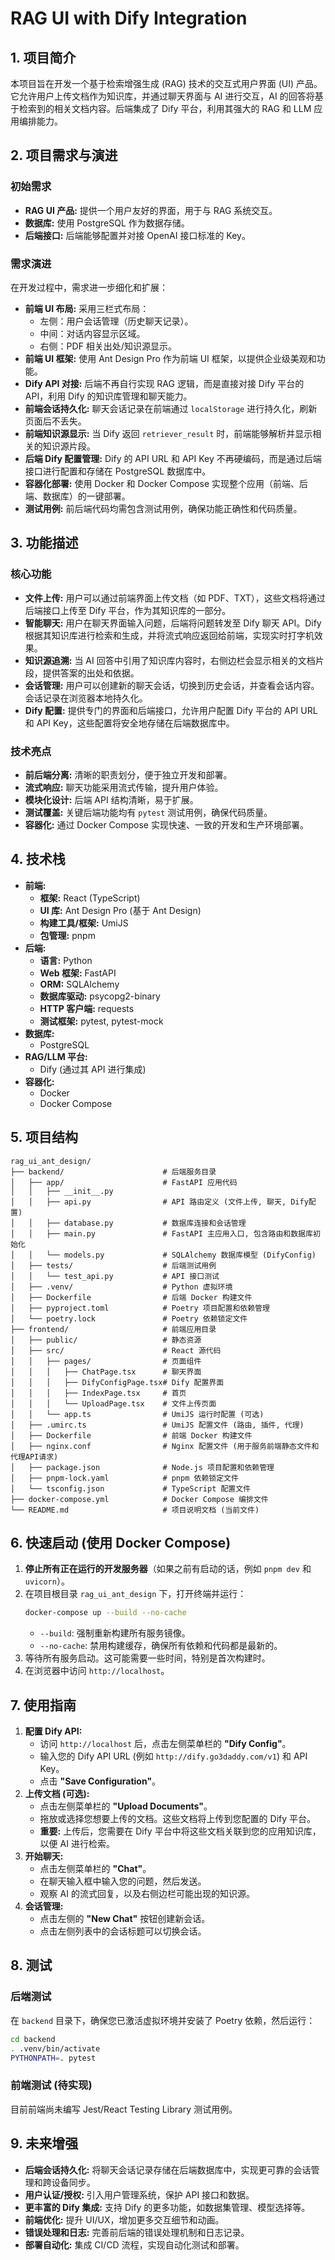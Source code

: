 # RAG UI with Dify Integration

## 1. 项目简介

本项目旨在开发一个基于检索增强生成 (RAG) 技术的交互式用户界面 (UI) 产品。它允许用户上传文档作为知识库，并通过聊天界面与 AI 进行交互，AI 的回答将基于检索到的相关文档内容。后端集成了 Dify 平台，利用其强大的 RAG 和 LLM 应用编排能力。

## 2. 项目需求与演进

### 初始需求

*   **RAG UI 产品:** 提供一个用户友好的界面，用于与 RAG 系统交互。
*   **数据库:** 使用 PostgreSQL 作为数据存储。
*   **后端接口:** 后端能够配置并对接 OpenAI 接口标准的 Key。

### 需求演进

在开发过程中，需求进一步细化和扩展：

*   **前端 UI 布局:** 采用三栏式布局：
    *   左侧：用户会话管理（历史聊天记录）。
    *   中间：对话内容显示区域。
    *   右侧：PDF 相关出处/知识源显示。
*   **前端 UI 框架:** 使用 Ant Design Pro 作为前端 UI 框架，以提供企业级美观和功能。
*   **Dify API 对接:** 后端不再自行实现 RAG 逻辑，而是直接对接 Dify 平台的 API，利用 Dify 的知识库管理和聊天能力。
*   **前端会话持久化:** 聊天会话记录在前端通过 `localStorage` 进行持久化，刷新页面后不丢失。
*   **前端知识源显示:** 当 Dify 返回 `retriever_result` 时，前端能够解析并显示相关的知识源片段。
*   **后端 Dify 配置管理:** Dify 的 API URL 和 API Key 不再硬编码，而是通过后端接口进行配置和存储在 PostgreSQL 数据库中。
*   **容器化部署:** 使用 Docker 和 Docker Compose 实现整个应用（前端、后端、数据库）的一键部署。
*   **测试用例:** 前后端代码均需包含测试用例，确保功能正确性和代码质量。

## 3. 功能描述

### 核心功能

*   **文件上传:** 用户可以通过前端界面上传文档（如 PDF、TXT），这些文档将通过后端接口上传至 Dify 平台，作为其知识库的一部分。
*   **智能聊天:** 用户在聊天界面输入问题，后端将问题转发至 Dify 聊天 API。Dify 根据其知识库进行检索和生成，并将流式响应返回给前端，实现实时打字机效果。
*   **知识源追溯:** 当 AI 回答中引用了知识库内容时，右侧边栏会显示相关的文档片段，提供答案的出处和依据。
*   **会话管理:** 用户可以创建新的聊天会话，切换到历史会话，并查看会话内容。会话记录在浏览器本地持久化。
*   **Dify 配置:** 提供专门的界面和后端接口，允许用户配置 Dify 平台的 API URL 和 API Key，这些配置将安全地存储在后端数据库中。

### 技术亮点

*   **前后端分离:** 清晰的职责划分，便于独立开发和部署。
*   **流式响应:** 聊天功能采用流式传输，提升用户体验。
*   **模块化设计:** 后端 API 结构清晰，易于扩展。
*   **测试覆盖:** 关键后端功能均有 `pytest` 测试用例，确保代码质量。
*   **容器化:** 通过 Docker Compose 实现快速、一致的开发和生产环境部署。

## 4. 技术栈

*   **前端:**
    *   **框架:** React (TypeScript)
    *   **UI 库:** Ant Design Pro (基于 Ant Design)
    *   **构建工具/框架:** UmiJS
    *   **包管理:** pnpm
*   **后端:**
    *   **语言:** Python
    *   **Web 框架:** FastAPI
    *   **ORM:** SQLAlchemy
    *   **数据库驱动:** psycopg2-binary
    *   **HTTP 客户端:** requests
    *   **测试框架:** pytest, pytest-mock
*   **数据库:**
    *   PostgreSQL
*   **RAG/LLM 平台:**
    *   Dify (通过其 API 进行集成)
*   **容器化:**
    *   Docker
    *   Docker Compose

## 5. 项目结构

```
rag_ui_ant_design/
├── backend/                      # 后端服务目录
│   ├── app/                      # FastAPI 应用代码
│   │   ├── __init__.py
│   │   ├── api.py                # API 路由定义 (文件上传, 聊天, Dify配置)
│   │   ├── database.py           # 数据库连接和会话管理
│   │   ├── main.py               # FastAPI 主应用入口, 包含路由和数据库初始化
│   │   └── models.py             # SQLAlchemy 数据库模型 (DifyConfig)
│   ├── tests/                    # 后端测试用例
│   │   └── test_api.py           # API 接口测试
│   ├── .venv/                    # Python 虚拟环境
│   ├── Dockerfile                # 后端 Docker 构建文件
│   ├── pyproject.toml            # Poetry 项目配置和依赖管理
│   └── poetry.lock               # Poetry 依赖锁定文件
├── frontend/                     # 前端应用目录
│   ├── public/                   # 静态资源
│   ├── src/                      # React 源代码
│   │   ├── pages/                # 页面组件
│   │   │   ├── ChatPage.tsx      # 聊天界面
│   │   │   ├── DifyConfigPage.tsx# Dify 配置界面
│   │   │   ├── IndexPage.tsx     # 首页
│   │   │   └── UploadPage.tsx    # 文件上传页面
│   │   └── app.ts                # UmiJS 运行时配置 (可选)
│   ├── .umirc.ts                 # UmiJS 配置文件 (路由, 插件, 代理)
│   ├── Dockerfile                # 前端 Docker 构建文件
│   ├── nginx.conf                # Nginx 配置文件 (用于服务前端静态文件和代理API请求)
│   ├── package.json              # Node.js 项目配置和依赖管理
│   ├── pnpm-lock.yaml            # pnpm 依赖锁定文件
│   └── tsconfig.json             # TypeScript 配置文件
├── docker-compose.yml            # Docker Compose 编排文件
└── README.md                     # 项目说明文档 (当前文件)
```

## 6. 快速启动 (使用 Docker Compose)

1.  **停止所有正在运行的开发服务器**（如果之前有启动的话，例如 `pnpm dev` 和 `uvicorn`）。
2.  在项目根目录 `rag_ui_ant_design` 下，打开终端并运行：
    ```bash
    docker-compose up --build --no-cache
    ```
    *   `--build`: 强制重新构建所有服务镜像。
    *   `--no-cache`: 禁用构建缓存，确保所有依赖和代码都是最新的。
3.  等待所有服务启动。这可能需要一些时间，特别是首次构建时。
4.  在浏览器中访问 `http://localhost`。

## 7. 使用指南

1.  **配置 Dify API:**
    *   访问 `http://localhost` 后，点击左侧菜单栏的 **"Dify Config"**。
    *   输入您的 Dify API URL (例如 `http://dify.go3daddy.com/v1`) 和 API Key。
    *   点击 **"Save Configuration"**。
2.  **上传文档 (可选):**
    *   点击左侧菜单栏的 **"Upload Documents"**。
    *   拖放或选择您想要上传的文档。这些文档将上传到您配置的 Dify 平台。
    *   **重要:** 上传后，您需要在 Dify 平台中将这些文档关联到您的应用知识库，以便 AI 进行检索。
3.  **开始聊天:**
    *   点击左侧菜单栏的 **"Chat"**。
    *   在聊天输入框中输入您的问题，然后发送。
    *   观察 AI 的流式回复，以及右侧边栏可能出现的知识源。
4.  **会话管理:**
    *   点击左侧的 **"New Chat"** 按钮创建新会话。
    *   点击左侧列表中的会话标题可以切换会话。

## 8. 测试

### 后端测试

在 `backend` 目录下，确保您已激活虚拟环境并安装了 Poetry 依赖，然后运行：

```bash
cd backend
. .venv/bin/activate
PYTHONPATH=. pytest
```

### 前端测试 (待实现)

目前前端尚未编写 Jest/React Testing Library 测试用例。

## 9. 未来增强

*   **后端会话持久化:** 将聊天会话记录存储在后端数据库中，实现更可靠的会话管理和跨设备同步。
*   **用户认证/授权:** 引入用户管理系统，保护 API 接口和数据。
*   **更丰富的 Dify 集成:** 支持 Dify 的更多功能，如数据集管理、模型选择等。
*   **前端优化:** 提升 UI/UX，增加更多交互细节和动画。
*   **错误处理和日志:** 完善前后端的错误处理机制和日志记录。
*   **部署自动化:** 集成 CI/CD 流程，实现自动化测试和部署。
